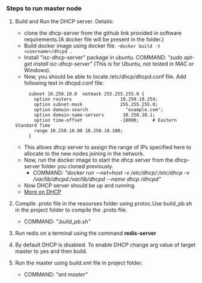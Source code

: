 ### Steps to run master node
1. Build and Run the DHCP server.
   Details:
   * clone the dhcp-server from the github link provided in software requirements.(A docker file will be present in the folder.)
   * Build docker image using docker file. 
      -`docker build -t <username>/dhcpd .`
   * Install "isc-dhcp-server" package in ubuntu. COMMAND: *"sudo apt-get install isc-dhcp-server"* (This is for Ubuntu, not tested in MAC or Windows).
   * Now, you should be able to locate /etc/dhcp/dhcpd.conf file. Add following text in dhcpd.conf file:
   ``` 
        subnet 10.250.10.0  netmask 255.255.255.0 {
          option routers                  10.250.10.254;
          option subnet-mask              255.255.255.0;
          option domain-search              "example.com";
          option domain-name-servers       10.250.10.1;
          option time-offset              -18000;     # Eastern Standard Time
          range 10.250.10.80 10.250.10.100;
        } 
   ```
   * This allows dhcp server to assign the range of IPs specified here to allocate to the new nodes joining in the network.
   * Now, run the docker image to start the dhcp server from the dhcp-server folder you cloned previously. 
     - COMMAND: *"docker run --net=host -v /etc/dhcp/:/etc/dhcp -v /var/lib/dhcpd:/var/lib/dhcpd --name dhcp <username>/dhcpd"* 
   * Now DHCP server should be up and running.
   * [More on DHCP](https://en.wikipedia.org/wiki/Dynamic_Host_Configuration_Protocol)
      
2. Compile .proto file in the resourses folder using protoc.Use build_pb.sh in the project folder to compile the .proto file.
   - COMMAND: *".build_pb.sh"*
3. Run redis on a terminal using the command **redis-server**
4. By default DHCP is disabled. To enable DHCP change arg value of target master to yes and then build.
5. Run the master using build.xml file in project folder.
   - COMMAND: *"ant master"*
